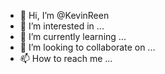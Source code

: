 - 👋 Hi, I’m @KevinReen
- 👀 I’m interested in ...
- 🌱 I’m currently learning ...
- 💞️ I’m looking to collaborate on ...
- 📫 How to reach me ...

<!---
KevinReen/KevinReen is a ✨ special ✨ repository because its `README.md` (this file) appears on your GitHub profile.
You can click the Preview link to take a look at your changes.
--->
